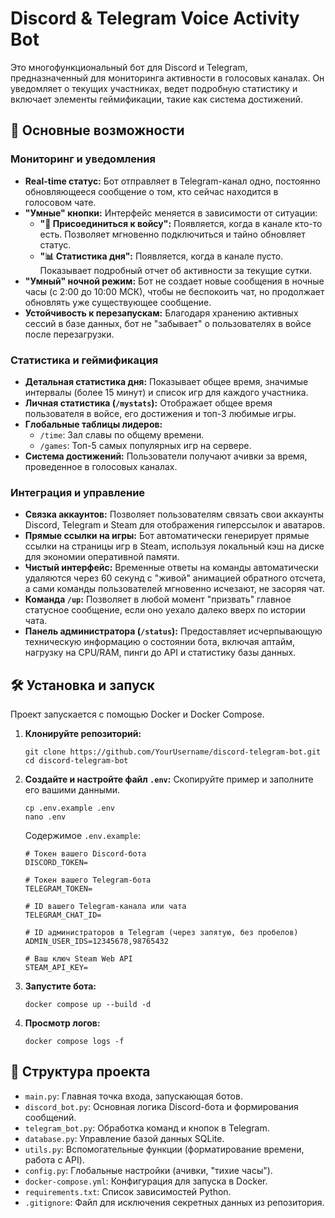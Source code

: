 # Discord & Telegram Voice Activity Bot

Это многофункциональный бот для Discord и Telegram, предназначенный для мониторинга активности в голосовых каналах. Он уведомляет о текущих участниках, ведет подробную статистику и включает элементы геймификации, такие как система достижений.

## 🚀 Основные возможности

### Мониторинг и уведомления
- **Real-time статус:** Бот отправляет в Telegram-канал одно, постоянно обновляющееся сообщение о том, кто сейчас находится в голосовом чате.
- **"Умные" кнопки:** Интерфейс меняется в зависимости от ситуации:
    - **"🚀 Присоединиться к войсу":** Появляется, когда в канале кто-то есть. Позволяет мгновенно подключиться и тайно обновляет статус.
    - **"📊 Статистика дня":** Появляется, когда в канале пусто. Показывает подробный отчет об активности за текущие сутки.
- **"Умный" ночной режим:** Бот не создает новые сообщения в ночные часы (с 2:00 до 10:00 МСК), чтобы не беспокоить чат, но продолжает обновлять уже существующее сообщение.
- **Устойчивость к перезапускам:** Благодаря хранению активных сессий в базе данных, бот не "забывает" о пользователях в войсе после перезагрузки.

### Статистика и геймификация
- **Детальная статистика дня:** Показывает общее время, значимые интервалы (более 15 минут) и список игр для каждого участника.
- **Личная статистика (`/mystats`):** Отображает общее время пользователя в войсе, его достижения и топ-3 любимые игры.
- **Глобальные таблицы лидеров:**
    - `/time`: Зал славы по общему времени.
    - `/games`: Топ-5 самых популярных игр на сервере.
- **Система достижений:** Пользователи получают ачивки за время, проведенное в голосовых каналах.

### Интеграция и управление
- **Связка аккаунтов:** Позволяет пользователям связать свои аккаунты Discord, Telegram и Steam для отображения гиперссылок и аватаров.
- **Прямые ссылки на игры:** Бот автоматически генерирует прямые ссылки на страницы игр в Steam, используя локальный кэш на диске для экономии оперативной памяти.
- **Чистый интерфейс:** Временные ответы на команды автоматически удаляются через 60 секунд с "живой" анимацией обратного отсчета, а сами команды пользователей мгновенно исчезают, не засоряя чат.
- **Команда `/up`:** Позволяет в любой момент "призвать" главное статусное сообщение, если оно уехало далеко вверх по истории чата.
- **Панель администратора (`/status`):** Предоставляет исчерпывающую техническую информацию о состоянии бота, включая аптайм, нагрузку на CPU/RAM, пинги до API и статистику базы данных.

## 🛠️ Установка и запуск

Проект запускается с помощью Docker и Docker Compose.

1.  **Клонируйте репозиторий:**
    ```
    git clone https://github.com/YourUsername/discord-telegram-bot.git
    cd discord-telegram-bot
    ```

2.  **Создайте и настройте файл `.env`:**
    Скопируйте пример и заполните его вашими данными.
    ```
    cp .env.example .env
    nano .env
    ```
    Содержимое `.env.example`:
    ```
    # Токен вашего Discord-бота
    DISCORD_TOKEN=
    
    # Токен вашего Telegram-бота
    TELEGRAM_TOKEN=
    
    # ID вашего Telegram-канала или чата
    TELEGRAM_CHAT_ID=
    
    # ID администраторов в Telegram (через запятую, без пробелов)
    ADMIN_USER_IDS=12345678,98765432
    
    # Ваш ключ Steam Web API
    STEAM_API_KEY=
    ```

3.  **Запустите бота:**
    ```
    docker compose up --build -d
    ```
    
4.  **Просмотр логов:**
    ```
    docker compose logs -f
    ```

## 📂 Структура проекта
- `main.py`: Главная точка входа, запускающая ботов.
- `discord_bot.py`: Основная логика Discord-бота и формирования сообщений.
- `telegram_bot.py`: Обработка команд и кнопок в Telegram.
- `database.py`: Управление базой данных SQLite.
- `utils.py`: Вспомогательные функции (форматирование времени, работа с API).
- `config.py`: Глобальные настройки (ачивки, "тихие часы").
- `docker-compose.yml`: Конфигурация для запуска в Docker.
- `requirements.txt`: Список зависимостей Python.
- `.gitignore`: Файл для исключения секретных данных из репозитория.

